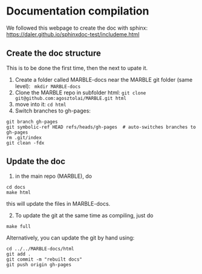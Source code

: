 

# Documentation compilation
We followed this webpage to create the doc with sphinx: https://daler.github.io/sphinxdoc-test/includeme.html

## Create the doc structure
This is to be done the first time, then the next to upate it. 
1) Create a folder called MARBLE-docs near the MARBLE git folder (same level):
``` mkdir MARBLE-docs```
2) Clone the MARBLE repo in subfolder html: 
```git clone git@github.com:agosztolai/MARBLE.git html```
3) move into it: 
```cd html```
4) Switch branches to gh-pages:
```
git branch gh-pages
git symbolic-ref HEAD refs/heads/gh-pages  # auto-switches branches to gh-pages
rm .git/index
git clean -fdx
```

## Update the doc
1) in the main repo (MARBLE), do
```
cd docs
make html
```
this will update the files in MARBLE-docs. 

2) To update the git at the same time as compiling, just do 
```
make full
```

Alternatively, you can update the git by hand using:
```
cd ../../MARBLE-docs/html
git add .
git commit -m "rebuilt docs"
git push origin gh-pages
```
